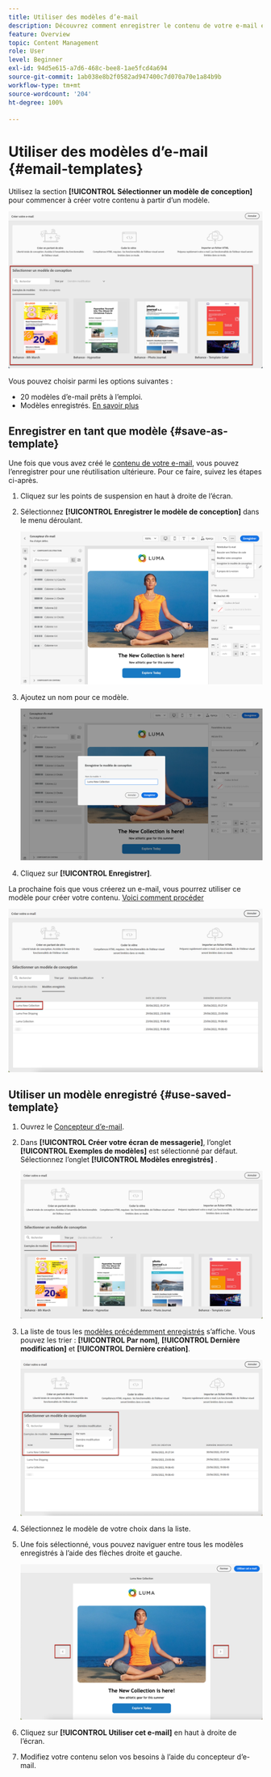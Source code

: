 ```yaml
---
title: Utiliser des modèles d’e-mail
description: Découvrez comment enregistrer le contenu de votre e-mail en tant que modèle et le réutiliser dans Journey Optimizer.
feature: Overview
topic: Content Management
role: User
level: Beginner
exl-id: 94d5e615-a7d6-468c-bee8-1ae5fcd4a694
source-git-commit: 1ab038e8b2f0582ad947400c7d070a70e1a84b9b
workflow-type: tm+mt
source-wordcount: '204'
ht-degree: 100%

---
```


# Utiliser des modèles d’e-mail {#email-templates}

Utilisez la section **[!UICONTROL Sélectionner un modèle de conception]** pour commencer à créer votre contenu à partir d’un modèle.

![](assets/email_designer-templates.png)

Vous pouvez choisir parmi les options suivantes :
* 20 modèles d’e-mail prêts à l’emploi.
* Modèles enregistrés. [En savoir plus](#save-as-template)

## Enregistrer en tant que modèle {#save-as-template}

Une fois que vous avez créé le [contenu de votre e-mail](design-emails.md), vous pouvez l’enregistrer pour une réutilisation ultérieure. Pour ce faire, suivez les étapes ci-après.

1. Cliquez sur les points de suspension en haut à droite de l’écran.

1. Sélectionnez **[!UICONTROL Enregistrer le modèle de conception]** dans le menu déroulant.

   ![](assets/email_designer-save-template.png)

1. Ajoutez un nom pour ce modèle.

   ![](assets/email_designer-template-name.png)

1. Cliquez sur **[!UICONTROL Enregistrer]**.

La prochaine fois que vous créerez un e-mail, vous pourrez utiliser ce modèle pour créer votre contenu. [Voici comment procéder](#use-saved-template)

![](assets/email_designer-saved-template.png)

## Utiliser un modèle enregistré {#use-saved-template}

1. Ouvrez le [Concepteur d’e-mail](create-email-content.md).

1. Dans **[!UICONTROL Créer votre écran de messagerie]**, l’onglet **[!UICONTROL Exemples de modèles]** est sélectionné par défaut. Sélectionnez l’onglet **[!UICONTROL Modèles enregistrés]** .

   ![](assets/email_designer-saved-templates-tab.png)

1. La liste de tous les [modèles précédemment enregistrés](#save-as-template) s’affiche. Vous pouvez les trier : **[!UICONTROL Par nom]**, **[!UICONTROL Dernière modification]** et **[!UICONTROL Dernière création]**.

   ![](assets/email_designer-saved-templates.png)

1. Sélectionnez le modèle de votre choix dans la liste.

1. Une fois sélectionné, vous pouvez naviguer entre tous les modèles enregistrés à l’aide des flèches droite et gauche.

   ![](assets/email_designer-saved-templates-navigate.png)

1. Cliquez sur **[!UICONTROL Utiliser cet e-mail]** en haut à droite de l’écran.

1. Modifiez votre contenu selon vos besoins à l’aide du concepteur d’e-mail.
